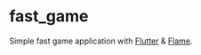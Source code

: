 # fast_game

Simple fast game application with [Flutter](https://www.flutter.dev/) & [Flame](https://pub.dev/packages/flame).
